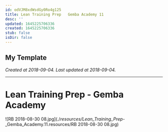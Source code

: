 ```yaml
---
id: odVJM8xdWsdGy0Ro4g125
title: Lean Training Prep   Gemba Academy 11
desc: ''
updated: 1645225706336
created: 1645225706336
stub: false
isDir: false
---
```

My Template
---

_Created at 2018-09-04._
_Last updated at 2018-09-04._




---

# Lean Training Prep - Gemba Academy


![RB 2018-08-30 08.jpg](./_resources/Lean_Training_Prep_-_Gemba_Academy.11.resources/RB 2018-08-30 08.jpg)

